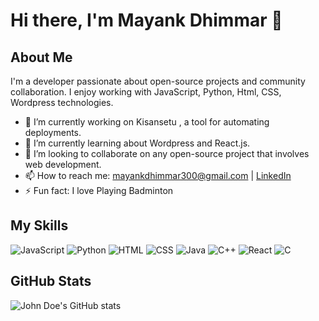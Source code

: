 # Hi there, I'm Mayank Dhimmar 👋

## About Me
I'm a  developer passionate about open-source projects and community collaboration. I enjoy working with JavaScript, Python, Html, CSS, Wordpress technologies.

- 🔭 I’m currently working on Kisansetu , a tool for automating deployments.
- 🌱 I’m currently learning about Wordpress and React.js.
- 👯 I’m looking to collaborate on any open-source project that involves web development.
- 📫 How to reach me: [mayankdhimmar300@gmail.com](mailto:mayankdhimmar300@.com) | [LinkedIn](https://www.linkedin.com/in/mayank-dhimmar-4895b7235/)
- ⚡ Fun fact: I love Playing Badminton 

## My Skills
![JavaScript](https://img.shields.io/badge/-JavaScript-F7DF1E?style=flat&logo=javascript&logoColor=black)
![Python](https://img.shields.io/badge/-Python-3776AB?style=flat&logo=python&logoColor=white)
![HTML](https://img.shields.io/badge/-HTML5-E34F26?style=flat&logo=html5&logoColor=white)
![CSS](https://img.shields.io/badge/-CSS-1572B6?style=flat&logo=css3&logoColor=white)
![Java](https://img.shields.io/badge/Java-007396?logo=java&logoColor=white)
![C++](https://img.shields.io/badge/C++-00599C?style=for-the-badge&logo=c%2B%2B&logoColor=white)
![React](https://img.shields.io/badge/-React-61DAFB?style=flat&logo=react&logoColor=black)
![C](https://img.shields.io/badge/C-A8B9CC?style=flat&logo=c&logoColor=black)









## GitHub Stats
![John Doe's GitHub stats](https://github-readme-stats.vercel.app/api?username=Mayank11d&show_icons=true&theme=radical)
